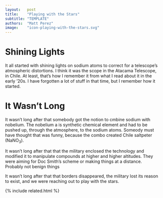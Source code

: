 ```yaml
---
layout:   post
title:    "Playing with the Stars"
subtitle: "TEMPLATE"
authors:  "Matt Perez"
image:    "icon-playing-with-the-stars.svg"
---
```


<div style="display:none;">
 <p>It all started with shining lights on sodium atoms to correct atmospheric distortions for a telescope in Chile.</p>
</div>

<h1>Shining Lights</h1>
 <p>It all started with shining lights on sodium atoms to correct for a telescope&rsquo;s atmospheric distortions. I think it was the scope in the Atacama Telescope, in Chile. At least, that&rsquo;s how I remember it from what I read about it in the early &rsquo;20s. I have forgotten a lot of stuff in that time, but I remember how it started.</p>

<h1>It Wasn&rsquo;t Long</h1>
 <p>It wasn&rsquo;t long after that somebody got the notion to cmbine sodium with nobelium. The nobelium a is synthetic chemical element and had to be pushed up, through the atmosphere, to the sodium atoms. Someody must have thought that was funny, because the combo created Chile saltpeter (NaNO<sub>3</sub>).</p>
 <p>It wasn&rsquo;t long after that that the military enclosed the technology and modified it to manipulate compounds at higher and higher altitudes. They were aiming for Doc Smith&rsquo;s scheme or making things at a distance. Probably not benign things</p>
 <p>It wasn&rsquo;t long after that that borders disappeared, the military lost its reason to exist, and we were reaching out to play with the stars.</p>

{% include related.html %}